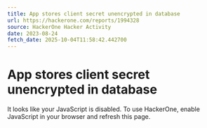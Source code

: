 ```yaml
---
title: App stores client secret unencrypted in database
url: https://hackerone.com/reports/1994328
source: HackerOne Hacker Activity
date: 2023-08-24
fetch_date: 2025-10-04T11:58:42.442700
---
```


# App stores client secret unencrypted in database

It looks like your JavaScript is disabled. To use HackerOne, enable JavaScript in your browser and refresh this page.